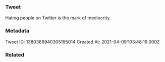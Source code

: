 ### Tweet
Hating people on Twitter is the mark of mediocrity.

### Metadata
Tweet ID: 1380366940305195014
Created At: 2021-04-09T03:48:19.000Z

### Related

